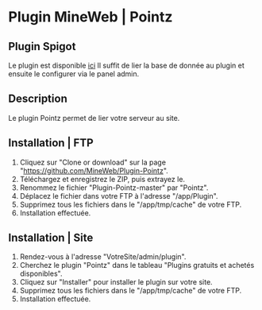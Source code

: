 # Plugin MineWeb | Pointz


## Plugin Spigot

Le plugin est disponible [ici](https://www.spigotmc.org/resources/pointz-mineweb-cms.62187/)
Il suffit de lier la base de donnée au plugin et ensuite le configurer via le panel admin.

## Description
Le plugin Pointz permet de lier votre serveur au site.

## Installation | FTP
1. Cliquez sur "Clone or download" sur la page "https://github.com/MineWeb/Plugin-Pointz".
2. Téléchargez et enregistrez le ZIP, puis extrayez le.
3. Renommez le fichier "Plugin-Pointz-master" par "Pointz".
4. Déplacez le fichier dans votre FTP à l'adresse "/app/Plugin".
5. Supprimez tous les fichiers dans le "/app/tmp/cache" de votre FTP.
6. Installation effectuée.

## Installation | Site
1. Rendez-vous à l'adresse "VotreSite/admin/plugin".
2. Cherchez le plugin "Pointz" dans le tableau "Plugins gratuits et achetés disponibles".
3. Cliquez sur "Installer" pour installer le plugin sur votre site.
4. Supprimez tous les fichiers dans le "/app/tmp/cache" de votre FTP.
5. Installation effectuée.
